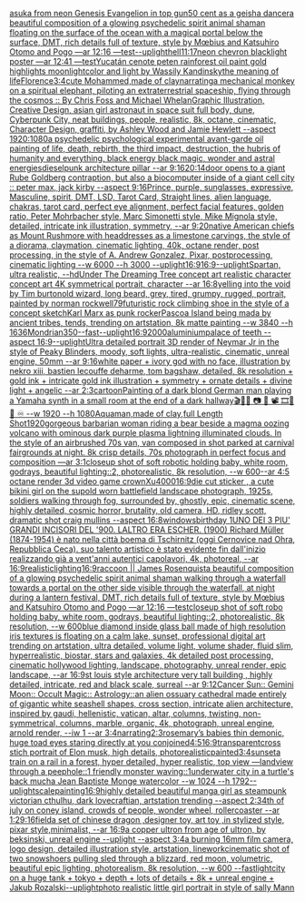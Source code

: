 [asuka from neon Genesis Evangelion in top gun](https://www.ebank.nz/aiartgenerator?category=asuka%2520from%2520neon%2520Genesis%2520Evangelion%2520in%2520top%2520gun)[50 cent as a geisha dancer](https://www.ebank.nz/aiartgenerator?category=50%2520cent%2520as%2520a%2520geisha%2520dancer)[a beautiful composition of a glowing psychedelic spirit animal shaman floating on the surface of the ocean with a magical portal below the surface, DMT,  rich details full of texture, style by Mœbius and Katsuhiro Otomo and Pogo —ar 12:16 —test](https://www.ebank.nz/aiartgenerator?category=a%2520beautiful%2520composition%2520of%2520a%2520glowing%2520psychedelic%2520spirit%2520animal%2520shaman%2520floating%2520on%2520the%2520surface%2520of%2520the%2520ocean%2520with%2520a%2520magical%2520portal%2520below%2520the%2520surface%2C%2520DMT%2C%2520%2520rich%2520details%2520full%2520of%2520texture%2C%2520style%2520by%2520M%C5%93bius%2520and%2520Katsuhiro%2520Otomo%2520and%2520Pogo%2520%E2%80%94ar%252012%3A16%2520%E2%80%94test)[--uplight](https://www.ebank.nz/aiartgenerator?category=--uplight)[hell](https://www.ebank.nz/aiartgenerator?category=hell)[11:17](https://www.ebank.nz/aiartgenerator?category=11%3A17)[neon chevron blacklight poster —ar 12:41 —test](https://www.ebank.nz/aiartgenerator?category=neon%2520chevron%2520blacklight%2520poster%2520%E2%80%94ar%252012%3A41%2520%E2%80%94test)[Yucatán cenote peten rainforest oil paint gold highlights moonlight](https://www.ebank.nz/aiartgenerator?category=Yucat%C3%A1n%2520cenote%2520peten%2520rainforest%2520oil%2520paint%2520gold%2520highlights%2520moonlight)[color and light by Wassily Kandinsky](https://www.ebank.nz/aiartgenerator?category=color%2520and%2520light%2520by%2520Wassily%2520Kandinsky)[the meaning of life](https://www.ebank.nz/aiartgenerator?category=the%2520meaning%2520of%2520life)[Florence](https://www.ebank.nz/aiartgenerator?category=Florence)[3:4](https://www.ebank.nz/aiartgenerator?category=3%3A4)[cute Mohammed,made of clay](https://www.ebank.nz/aiartgenerator?category=cute%2520Mohammed%2Cmade%2520of%2520clay)[narrating](https://www.ebank.nz/aiartgenerator?category=narrating)[a mechanical monkey on a spiritual elephant, piloting an extraterrestrial spaceship, flying through the cosmos :: By Chris Foss and Michael Whelan](https://www.ebank.nz/aiartgenerator?category=a%2520mechanical%2520monkey%2520on%2520a%2520spiritual%2520elephant%2C%2520piloting%2520an%2520extraterrestrial%2520spaceship%2C%2520flying%2520through%2520the%2520cosmos%2520%3A%3A%2520By%2520Chris%2520Foss%2520and%2520Michael%2520Whelan)[](https://www.ebank.nz/aiartgenerator?category=)[Graphic Illustration, Creative Design, asian girl astronaut in space suit full body, dune, Cyberpunk City, neat buildings, people, realistic, 8k, octane, cinematic, Character Design, graffiti, by Ashley Wood and Jamie Hewlett --aspect 1920:1080](https://www.ebank.nz/aiartgenerator?category=Graphic%2520Illustration%2C%2520Creative%2520Design%2C%2520asian%2520girl%2520astronaut%2520in%2520space%2520suit%2520full%2520body%2C%2520dune%2C%2520Cyberpunk%2520City%2C%2520neat%2520buildings%2C%2520people%2C%2520realistic%2C%25208k%2C%2520octane%2C%2520cinematic%2C%2520Character%2520Design%2C%2520graffiti%2C%2520by%2520Ashley%2520Wood%2520and%2520Jamie%2520Hewlett%2520--aspect%25201920%3A1080)[a psychedelic psychological experimental avant-garde oil painting of life, death, rebirth, the third impact, destruction, the hubris of humanity and everything, black energy black magic, wonder and astral energies](https://www.ebank.nz/aiartgenerator?category=a%2520psychedelic%2520psychological%2520experimental%2520avant-garde%2520oil%2520painting%2520of%2520life%2C%2520death%2C%2520rebirth%2C%2520the%2520third%2520impact%2C%2520destruction%2C%2520the%2520hubris%2520of%2520humanity%2520and%2520everything%2C%2520black%2520energy%2520black%2520magic%2C%2520wonder%2520and%2520astral%2520energies)[dieselpunk architecture pillar --ar 9:16](https://www.ebank.nz/aiartgenerator?category=dieselpunk%2520architecture%2520pillar%2520--ar%25209%3A16)[20:14](https://www.ebank.nz/aiartgenerator?category=20%3A14)[door opens to a giant Rube Goldberg contraption, but also a biocomputer inside of a giant cell city :: peter max, jack kirby  --aspect 9:16](https://www.ebank.nz/aiartgenerator?category=door%2520opens%2520to%2520a%2520giant%2520Rube%2520Goldberg%2520contraption%2C%2520but%2520also%2520a%2520biocomputer%2520inside%2520of%2520a%2520giant%2520cell%2520city%2520%3A%3A%2520peter%2520max%2C%2520jack%2520kirby%2520%2520--aspect%25209%3A16)[Prince, purple, sunglasses, expressive, Masculine, spirit, DMT, LSD, Tarot Card, Straight lines, alien language, chakras, tarot card, perfect eye alignment, perfect facial features, golden ratio, Peter Mohrbacher style, Marc Simonetti style, Mike Mignola style, detailed, intricate ink illustration, symmetry, --ar 9:20](https://www.ebank.nz/aiartgenerator?category=Prince%2C%2520purple%2C%2520sunglasses%2C%2520expressive%2C%2520Masculine%2C%2520spirit%2C%2520DMT%2C%2520LSD%2C%2520Tarot%2520Card%2C%2520Straight%2520lines%2C%2520alien%2520language%2C%2520chakras%2C%2520tarot%2520card%2C%2520perfect%2520eye%2520alignment%2C%2520perfect%2520facial%2520features%2C%2520golden%2520ratio%2C%2520Peter%2520Mohrbacher%2520style%2C%2520Marc%2520Simonetti%2520style%2C%2520Mike%2520Mignola%2520style%2C%2520detailed%2C%2520intricate%2520ink%2520illustration%2C%2520symmetry%2C%2520--ar%25209%3A20)[native American chiefs as Mount Rushmore with headdresses as a limestone carvings, the style of a diorama, claymation, cinematic lighting, 40k, octane render, post processing, in the style of A. Andrew Gonzalez, Pixar, postprocessing, cinematic lighting --w 6000 --h 3000 --uplight](https://www.ebank.nz/aiartgenerator?category=native%2520American%2520chiefs%2520as%2520Mount%2520Rushmore%2520with%2520headdresses%2520as%2520a%2520limestone%2520carvings%2C%2520the%2520style%2520of%2520a%2520diorama%2C%2520claymation%2C%2520cinematic%2520lighting%2C%252040k%2C%2520octane%2520render%2C%2520post%2520processing%2C%2520in%2520the%2520style%2520of%2520A.%2520Andrew%2520Gonzalez%2C%2520Pixar%2C%2520postprocessing%2C%2520cinematic%2520lighting%2520--w%25206000%2520--h%25203000%2520--uplight)[16:9](https://www.ebank.nz/aiartgenerator?category=16%3A9)[16:9](https://www.ebank.nz/aiartgenerator?category=16%3A9)[--uplight](https://www.ebank.nz/aiartgenerator?category=--uplight)[Spartan, ultra realistic, --hd](https://www.ebank.nz/aiartgenerator?category=Spartan%2C%2520ultra%2520realistic%2C%2520--hd)[Under The Dreaming Tree concept art realistic character concept art 4K symmetrical portrait, character --ar 16:8](https://www.ebank.nz/aiartgenerator?category=Under%2520The%2520Dreaming%2520Tree%2520concept%2520art%2520realistic%2520character%2520concept%2520art%25204K%2520symmetrical%2520portrait%2C%2520character%2520--ar%252016%3A8)[yelling into the void by Tim burton](https://www.ebank.nz/aiartgenerator?category=yelling%2520into%2520the%2520void%2520by%2520Tim%2520burton)[old wizard, long beard, grey, tired, grumpy, rugged, portrait, painted by norman rockwell](https://www.ebank.nz/aiartgenerator?category=old%2520wizard%2C%2520long%2520beard%2C%2520grey%2C%2520tired%2C%2520grumpy%2C%2520rugged%2C%2520portrait%2C%2520painted%2520by%2520norman%2520rockwell)[79](https://www.ebank.nz/aiartgenerator?category=79)[futuristic rock climbing shoe in the style of a concept sketch](https://www.ebank.nz/aiartgenerator?category=futuristic%2520rock%2520climbing%2520shoe%2520in%2520the%2520style%2520of%2520a%2520concept%2520sketch)[Karl Marx as punk rocker](https://www.ebank.nz/aiartgenerator?category=Karl%2520Marx%2520as%2520punk%2520rocker)[Pascoa Island being mada by ancient tribes, tends, trending on artstation, 8k matte painting --w 3840 --h 1636](https://www.ebank.nz/aiartgenerator?category=Pascoa%2520Island%2520being%2520mada%2520by%2520ancient%2520tribes%2C%2520tends%2C%2520trending%2520on%2520artstation%2C%25208k%2520matte%2520painting%2520--w%25203840%2520--h%25201636)[Mondrian](https://www.ebank.nz/aiartgenerator?category=Mondrian)[350](https://www.ebank.nz/aiartgenerator?category=350)[--fast](https://www.ebank.nz/aiartgenerator?category=--fast)[--uplight](https://www.ebank.nz/aiartgenerator?category=--uplight)[16:9](https://www.ebank.nz/aiartgenerator?category=16%3A9)[2000](https://www.ebank.nz/aiartgenerator?category=2000)[aluminium](https://www.ebank.nz/aiartgenerator?category=aluminium)[palace of teeth --aspect 16:9](https://www.ebank.nz/aiartgenerator?category=palace%2520of%2520teeth%2520--aspect%252016%3A9)[--uplight](https://www.ebank.nz/aiartgenerator?category=--uplight)[Ultra detailed portrait 3D render of Neymar Jr in the style of Peaky Blinders, moody, soft lights, ultra-realistic, cinematic, unreal engine, 50mm --ar 9:16](https://www.ebank.nz/aiartgenerator?category=Ultra%2520detailed%2520portrait%25203D%2520render%2520of%2520Neymar%2520Jr%2520in%2520the%2520style%2520of%2520Peaky%2520Blinders%2C%2520moody%2C%2520soft%2520lights%2C%2520ultra-realistic%2C%2520cinematic%2C%2520unreal%2520engine%2C%252050mm%2520--ar%25209%3A16)[white paper + ivory god with no face, illustration by nekro xiii, bastien lecouffe deharme, tom bagshaw, detailed, 8k resolution + gold ink + intricate gold ink illustration + symmetry + ornate details + divine light + angelic --ar 2:3](https://www.ebank.nz/aiartgenerator?category=white%2520paper%2520%2B%2520ivory%2520god%2520with%2520no%2520face%2C%2520illustration%2520by%2520nekro%2520xiii%2C%2520bastien%2520lecouffe%2520deharme%2C%2520tom%2520bagshaw%2C%2520detailed%2C%25208k%2520resolution%2520%2B%2520gold%2520ink%2520%2B%2520intricate%2520gold%2520ink%2520illustration%2520%2B%2520symmetry%2520%2B%2520ornate%2520details%2520%2B%2520divine%2520light%2520%2B%2520angelic%2520--ar%25202%3A3)[cartoon](https://www.ebank.nz/aiartgenerator?category=cartoon)[Painting of a dark blond German man playing a Yamaha synth in a small room at the end of a dark hallway](https://www.ebank.nz/aiartgenerator?category=Painting%2520of%2520a%2520dark%2520blond%2520German%2520man%2520playing%2520a%2520Yamaha%2520synth%2520in%2520a%2520small%2520room%2520at%2520the%2520end%2520of%2520a%2520dark%2520hallway)[🎬🌈📼 📷  🎥 📽 🎞🧬🌌 ♾️ --w 1920 --h 1080](https://www.ebank.nz/aiartgenerator?category=%F0%9F%8E%AC%F0%9F%8C%88%F0%9F%93%BC%2520%F0%9F%93%B7%2520%2520%F0%9F%8E%A5%2520%F0%9F%93%BD%2520%F0%9F%8E%9E%F0%9F%A7%AC%F0%9F%8C%8C%2520%E2%99%BE%EF%B8%8F%2520--w%25201920%2520--h%25201080)[Aquaman,made of clay,full Length Shot](https://www.ebank.nz/aiartgenerator?category=Aquaman%2Cmade%2520of%2520clay%2Cfull%2520Length%2520Shot)[1920](https://www.ebank.nz/aiartgenerator?category=1920)[gorgeous barbarian woman riding a bear beside a magma oozing volcano with ominous dark purple plasma lightning illuminated clouds. In the style of an airbrushed 70s van, van composed in shot parked at carnival fairgrounds at night. 8k crisp details, 70s photograph in perfect focus and composition —ar 3:1](https://www.ebank.nz/aiartgenerator?category=gorgeous%2520barbarian%2520woman%2520riding%2520a%2520bear%2520beside%2520a%2520magma%2520oozing%2520volcano%2520with%2520ominous%2520dark%2520purple%2520plasma%2520lightning%2520illuminated%2520clouds.%2520In%2520the%2520style%2520of%2520an%2520airbrushed%252070s%2520van%2C%2520van%2520composed%2520in%2520shot%2520parked%2520at%2520carnival%2520fairgrounds%2520at%2520night.%25208k%2520crisp%2520details%2C%252070s%2520photograph%2520in%2520perfect%2520focus%2520and%2520composition%2520%E2%80%94ar%25203%3A1)[closeup shot of soft robotic holding baby, white room, godrays, beautiful lighting::2, photorealistic, 8k resolution, --w 600](https://www.ebank.nz/aiartgenerator?category=closeup%2520shot%2520of%2520soft%2520robotic%2520holding%2520baby%2C%2520white%2520room%2C%2520godrays%2C%2520beautiful%2520lighting%3A%3A2%2C%2520photorealistic%2C%25208k%2520resolution%2C%2520--w%2520600)[--ar 4:5 octane render 3d video game crown](https://www.ebank.nz/aiartgenerator?category=--ar%25204%3A5%2520octane%2520render%25203d%2520video%2520game%2520crown)[Xu](https://www.ebank.nz/aiartgenerator?category=Xu)[4000](https://www.ebank.nz/aiartgenerator?category=4000)[16:9](https://www.ebank.nz/aiartgenerator?category=16%3A9)[die cut sticker , a cute bikini girl on the sup](https://www.ebank.nz/aiartgenerator?category=die%2520cut%2520sticker%2520%2C%2520a%2520cute%2520bikini%2520girl%2520on%2520the%2520sup)[old worn battlefield landscape photograph, 1925s, soldiers walking through fog, surrounded by, ghostly, epic, cinematic scene, highly detailed, cosmic horror, brutality, old camera, HD, ridley scott, dramatic shot craig mullins --aspect 16:8](https://www.ebank.nz/aiartgenerator?category=old%2520worn%2520battlefield%2520landscape%2520photograph%2C%25201925s%2C%2520soldiers%2520walking%2520through%2520fog%2C%2520surrounded%2520by%2C%2520ghostly%2C%2520epic%2C%2520cinematic%2520scene%2C%2520highly%2520detailed%2C%2520cosmic%2520horror%2C%2520brutality%2C%2520old%2520camera%2C%2520HD%2C%2520ridley%2520scott%2C%2520dramatic%2520shot%2520craig%2520mullins%2520--aspect%252016%3A8)[windows](https://www.ebank.nz/aiartgenerator?category=windows)[birthday 1](https://www.ebank.nz/aiartgenerator?category=birthday%25201)[UNO DEI 3 PIU' GRANDI INCISORI DEL '900. LALTRO ERA ESCHER. (1900) Richard Müller (1874-1954) è nato nella città boema di Tschirnitz (oggi Cernovice nad Ohra, Repubblica Ceca). suo talento artistico è stato evidente fin dall'inizio realizzando già a vent'anni autentici capolavori, 4k, photoreal, --ar 16:9](https://www.ebank.nz/aiartgenerator?category=UNO%2520DEI%25203%2520PIU%27%2520GRANDI%2520INCISORI%2520DEL%2520%27900.%2520LALTRO%2520ERA%2520ESCHER.%2520%281900%29%2520Richard%2520M%C3%BCller%2520%281874-1954%29%2520%C3%A8%2520nato%2520nella%2520citt%C3%A0%2520boema%2520di%2520Tschirnitz%2520%28oggi%2520Cernovice%2520nad%2520Ohra%2C%2520Repubblica%2520Ceca%29.%2520suo%2520talento%2520artistico%2520%C3%A8%2520stato%2520evidente%2520fin%2520dall%27inizio%2520realizzando%2520gi%C3%A0%2520a%2520vent%27anni%2520autentici%2520capolavori%2C%25204k%2C%2520photoreal%2C%2520--ar%252016%3A9)[realistic](https://www.ebank.nz/aiartgenerator?category=realistic)[lighting](https://www.ebank.nz/aiartgenerator?category=lighting)[16:9](https://www.ebank.nz/aiartgenerator?category=16%3A9)[raccoon || James Rosenquist](https://www.ebank.nz/aiartgenerator?category=raccoon%2520%7C%7C%2520James%2520Rosenquist)[a beautiful composition of a glowing psychedelic spirit animal shaman walking through a waterfall towards a portal on the other side visible through the waterfall, at night during a lantern festival, DMT,  rich details full of texture, style by Mœbius and Katsuhiro Otomo and Pogo —ar 12:16 —test](https://www.ebank.nz/aiartgenerator?category=a%2520beautiful%2520composition%2520of%2520a%2520glowing%2520psychedelic%2520spirit%2520animal%2520shaman%2520walking%2520through%2520a%2520waterfall%2520towards%2520a%2520portal%2520on%2520the%2520other%2520side%2520visible%2520through%2520the%2520waterfall%2C%2520at%2520night%2520during%2520a%2520lantern%2520festival%2C%2520DMT%2C%2520%2520rich%2520details%2520full%2520of%2520texture%2C%2520style%2520by%2520M%C5%93bius%2520and%2520Katsuhiro%2520Otomo%2520and%2520Pogo%2520%E2%80%94ar%252012%3A16%2520%E2%80%94test)[closeup shot of soft robo holding baby, white room, godrays, beautiful lighting::2, photorealistic, 8k resolution, --w 600](https://www.ebank.nz/aiartgenerator?category=closeup%2520shot%2520of%2520soft%2520robo%2520holding%2520baby%2C%2520white%2520room%2C%2520godrays%2C%2520beautiful%2520lighting%3A%3A2%2C%2520photorealistic%2C%25208k%2520resolution%2C%2520--w%2520600)[blue diamond inside glass ball made of high resolution iris textures is floating on a calm lake, sunset, professional digital art trending on artstation, ultra detailed, volume light, volume shader, fluid slim, hyperrealistic, biostar, stars and galaxies, 4k detailed post processing, cinematic hollywood lighting, landscape, photography, unreal render, epic landscape, --ar 16:9](https://www.ebank.nz/aiartgenerator?category=blue%2520diamond%2520inside%2520glass%2520ball%2520made%2520of%2520high%2520resolution%2520iris%2520textures%2520is%2520floating%2520on%2520a%2520calm%2520lake%2C%2520sunset%2C%2520professional%2520digital%2520art%2520trending%2520on%2520artstation%2C%2520ultra%2520detailed%2C%2520volume%2520light%2C%2520volume%2520shader%2C%2520fluid%2520slim%2C%2520hyperrealistic%2C%2520biostar%2C%2520stars%2520and%2520galaxies%2C%25204k%2520detailed%2520post%2520processing%2C%2520cinematic%2520hollywood%2520lighting%2C%2520landscape%2C%2520photography%2C%2520unreal%2520render%2C%2520epic%2520landscape%2C%2520--ar%252016%3A9)[st louis style architecture very tall building , highly detailed, intricate, red and black scale, surreal --ar 9:12](https://www.ebank.nz/aiartgenerator?category=st%2520louis%2520style%2520architecture%2520very%2520tall%2520building%2520%2C%2520highly%2520detailed%2C%2520intricate%2C%2520red%2520and%2520black%2520scale%2C%2520surreal%2520--ar%25209%3A12)[Cancer Sun:: Gemini Moon:: Occult Magic:: Astrology::](https://www.ebank.nz/aiartgenerator?category=Cancer%2520Sun%3A%3A%2520Gemini%2520Moon%3A%3A%2520Occult%2520Magic%3A%3A%2520Astrology%3A%3A)[an alien ossuary cathedral made entirely of gigantic white seashell shapes, cross section, intricate alien architecture, inspired by gaudi, hellenistic, vatican, altar, columns, twisting, non-symmetrical, columns, marble, organic, 4k, photograph, unreal engine, arnold render, --iw 1 --ar 3:4](https://www.ebank.nz/aiartgenerator?category=an%2520alien%2520ossuary%2520cathedral%2520made%2520entirely%2520of%2520gigantic%2520white%2520seashell%2520shapes%2C%2520cross%2520section%2C%2520intricate%2520alien%2520architecture%2C%2520inspired%2520by%2520gaudi%2C%2520hellenistic%2C%2520vatican%2C%2520altar%2C%2520columns%2C%2520twisting%2C%2520non-symmetrical%2C%2520columns%2C%2520marble%2C%2520organic%2C%25204k%2C%2520photograph%2C%2520unreal%2520engine%2C%2520arnold%2520render%2C%2520--iw%25201%2520--ar%25203%3A4)[narrating](https://www.ebank.nz/aiartgenerator?category=narrating)[2:3](https://www.ebank.nz/aiartgenerator?category=2%3A3)[rosemary’s babies thin demonic, huge toad eyes staring directly at you conjoined](https://www.ebank.nz/aiartgenerator?category=rosemary%E2%80%99s%2520babies%2520thin%2520demonic%2C%2520huge%2520toad%2520eyes%2520staring%2520directly%2520at%2520you%2520conjoined)[4:5](https://www.ebank.nz/aiartgenerator?category=4%3A5)[16:9](https://www.ebank.nz/aiartgenerator?category=16%3A9)[transparent](https://www.ebank.nz/aiartgenerator?category=transparent)[cross stich portrait of Elon musk, high details, photorealistic](https://www.ebank.nz/aiartgenerator?category=cross%2520stich%2520portrait%2520of%2520Elon%2520musk%2C%2520high%2520details%2C%2520photorealistic)[painted](https://www.ebank.nz/aiartgenerator?category=painted)[3:4](https://www.ebank.nz/aiartgenerator?category=3%3A4)[sunset](https://www.ebank.nz/aiartgenerator?category=sunset)[a train on a rail in a forest, hyper detailed, hyper realistic, top view —land](https://www.ebank.nz/aiartgenerator?category=a%2520train%2520on%2520a%2520rail%2520in%2520a%2520forest%2C%2520hyper%2520detailed%2C%2520hyper%2520realistic%2C%2520top%2520view%2520%E2%80%94land)[view through a peephole::1 friendly monster waving::1](https://www.ebank.nz/aiartgenerator?category=view%2520through%2520a%2520peephole%3A%3A1%2520friendly%2520monster%2520waving%3A%3A1)[underwater city in a turtle's back  mucha Jean Baptiste Monge watercolor --w 1024 --h 1792](https://www.ebank.nz/aiartgenerator?category=underwater%2520city%2520in%2520a%2520turtle%27s%2520back%2520%2520mucha%2520Jean%2520Baptiste%2520Monge%2520watercolor%2520--w%25201024%2520--h%25201792)[--uplight](https://www.ebank.nz/aiartgenerator?category=--uplight)[scale](https://www.ebank.nz/aiartgenerator?category=scale)[painting](https://www.ebank.nz/aiartgenerator?category=painting)[16:9](https://www.ebank.nz/aiartgenerator?category=16%3A9)[highly detailed beautiful manga girl as steampunk victorian cthulhu, dark lovecraftian, artstation trending --aspect 2:3](https://www.ebank.nz/aiartgenerator?category=highly%2520detailed%2520beautiful%2520manga%2520girl%2520as%2520steampunk%2520victorian%2520cthulhu%2C%2520dark%2520lovecraftian%2C%2520artstation%2520trending%2520--aspect%25202%3A3)[4th of july on coney island, crowds of people, wonder wheel, rollercoaster --ar 1:2](https://www.ebank.nz/aiartgenerator?category=4th%2520of%2520july%2520on%2520coney%2520island%2C%2520crowds%2520of%2520people%2C%2520wonder%2520wheel%2C%2520rollercoaster%2520--ar%25201%3A2)[9:16](https://www.ebank.nz/aiartgenerator?category=9%3A16)[field](https://www.ebank.nz/aiartgenerator?category=field)[a set of chinese dragon ,designer toy, art toy ,in stylized style, pixar style,minimalist, --ar 16:9](https://www.ebank.nz/aiartgenerator?category=a%2520set%2520of%2520chinese%2520dragon%2520%2Cdesigner%2520toy%2C%2520art%2520toy%2520%2Cin%2520stylized%2520style%2C%2520pixar%2520style%2Cminimalist%2C%2520--ar%252016%3A9)[a copper ultron from age of ultron, by beksinski, unreal engine --uplight --aspect 3:4](https://www.ebank.nz/aiartgenerator?category=a%2520copper%2520ultron%2520from%2520age%2520of%2520ultron%2C%2520by%2520beksinski%2C%2520unreal%2520engine%2520--uplight%2520--aspect%25203%3A4)[a burning 16mm film camera, logo design, detailed illustration style, artstation, linework](https://www.ebank.nz/aiartgenerator?category=a%2520burning%252016mm%2520film%2520camera%2C%2520logo%2520design%2C%2520detailed%2520illustration%2520style%2C%2520artstation%2C%2520linework)[cinematic shot of two snowshoers pulling sled through a blizzard, red moon, volumetric, beautiful epic lighting, photorealism, 8k resolution, --w 600 --fast](https://www.ebank.nz/aiartgenerator?category=cinematic%2520shot%2520of%2520two%2520snowshoers%2520pulling%2520sled%2520through%2520a%2520blizzard%2C%2520red%2520moon%2C%2520volumetric%2C%2520beautiful%2520epic%2520lighting%2C%2520photorealism%2C%25208k%2520resolution%2C%2520--w%2520600%2520--fast)[light](https://www.ebank.nz/aiartgenerator?category=light)[city on a huge tank + tokyo + depth + lots of details + 8k + unreal engine + Jakub Rozalski](https://www.ebank.nz/aiartgenerator?category=city%2520on%2520a%2520huge%2520tank%2520%2B%2520tokyo%2520%2B%2520depth%2520%2B%2520lots%2520of%2520details%2520%2B%25208k%2520%2B%2520unreal%2520engine%2520%2B%2520Jakub%2520Rozalski)[--uplight](https://www.ebank.nz/aiartgenerator?category=--uplight)[photo realistic little girl portrait in style of sally Mann](https://www.ebank.nz/aiartgenerator?category=photo%2520realistic%2520little%2520girl%2520portrait%2520in%2520style%2520of%2520sally%2520Mann)